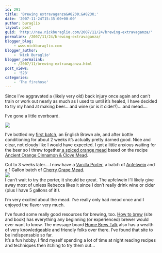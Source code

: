 ```yaml
---
id: 291
title: 'Brewing extravaganza&#8230;&#8230;'
date: '2007-11-24T15:35:00+00:00'
author: buraglio
layout: post
guid: 'http://new.nickburaglio.com/2007/11/24/brewing-extravaganza/'
permalink: /2007/11/24/brewing-extravaganza/
blogger_blog:
    - www.nickburaglio.com
blogger_author:
    - 'Nick Buraglio'
blogger_permalink:
    - /2007/11/brewing-extravaganza.html
post_views:
    - '523'
categories:
    - 'The firehose'
---
```


Since I’ve aggravated a (likely very old) back injury once again and can’t train or work out nearly as much as I used to until it’s healed, I have decided to try my hand at making beer….and wine (or is it cider?)….and mead….

I’ve gone a little overboard.

![](http://buraglio.com/nick/gallery2/d/9612-1/IMG_1288.JPG)

I’ve bottled my [first batch](http://buraglio.com/nick/gallery2/v/Beers/English-Brown-Ale/), an English Brown ale, and after bottle conditioning for about 2 weeks it’s actually pretty darned good. Nice and clear, not cloudy like I would have expected. I got a little anxious waiting for the beer so I threw together[ a spiced orange mead](http://buraglio.com/nick/gallery2/v/Beers/Ancient-Orange-Mead/) based on the recipe [Ancient Orange Cinnamon &amp; Clove Mead](http://www.moremead.com/mead_logs/Ancient_OCC.html).

Cut to 3 weeks later….I now have a [Vanilla Porter](http://buraglio.com/nick/gallery2/v/Beers/VanillaPorter/), a batch of [Apfelwein](http://buraglio.com/nick/gallery2/v/Beers/apfelwein/) and a 1 Gallon batch of [Cherry Grape Mead](http://buraglio.com/nick/gallery2/v/Beers/CherryGrapeMead/).  
![](http://buraglio.com/nick/gallery2/d/9655-1/IMG_3102.JPG)  
I can’t wait to try the porter, it should be great. The apfelwein I’ll likely give away most of unless Rebecca likes it since I don’t really drink wine or cider (plus I have 5 gallons of it!).

I’m very excited about the mead. I’ve really only had mead once and I enjoyed the flavor very much.

I’ve found some really good resources for brewing, too. [How to brew](http://www.howtobrew.com/) (site and book) has everything any beginning (or experienced) brewer would ever want to know. The message board [Home Brew Talk](http://homebrewtalk.com/) also has a wealth of very knowledgeable and friendly folks over there. I’ve found that site to be indispensable so far.  
It’s a fun hobby. I find myself spending a lot of time at night reading recipes and techniques then itching to try them out…